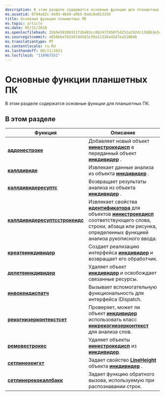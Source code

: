 ```yaml
---
description: В этом разделе содержатся основные функции для планшетных ПК.
ms.assetid: 8f94a82c-de93-4649-a9b5-0adcbe01333d
title: Основные функции планшетных ПК
ms.topic: article
ms.date: 05/31/2018
ms.openlocfilehash: 2bb9e58300321f2b483cc062472950f5d252a292dc1380b3e5c030993ddbe6a7
ms.sourcegitcommit: e858bbe701567d4583c50a11326e42d7ea51804b
ms.translationtype: MT
ms.contentlocale: ru-RU
ms.lasthandoff: 08/11/2021
ms.locfileid: "118967551"
---
```

# <a name="core-tablet-pc-functions"></a>Основные функции планшетных ПК

В этом разделе содержатся основные функции для планшетных ПК.

## <a name="in-this-section"></a>В этом разделе



| Функция                                                         | Описание                                                                                                                                                                                         |
|------------------------------------------------------------------|-----------------------------------------------------------------------------------------------------------------------------------------------------------------------------------------------------|
| [**аддонестроке**](addonestroke.md)                             | Добавляет новый объект [**иинкстрокедисп**](/windows/desktop/api/msinkaut/nn-msinkaut-iinkstrokedisp) в переданный объект [**инкдивидер**](inkdivider-class.md) .                                                                 |
| [**каллдивиде**](calldivide.md)                                 | Извлекает данные анализа из объекта [**инкдивидер**](inkdivider-class.md) .                                                                                                              |
| [**каллдивидересултс**](calldivideresults.md)                   | Возвращает результаты анализа из объекта [**инкдивидер**](inkdivider-class.md) .                                                                                                                    |
| [**каллдивидересултсстрокеидс**](calldivideresultsstrokeids.md) | Извлекает свойства [**идентификатора**](/windows/desktop/api/msinkaut/nf-msinkaut-iinkstrokedisp-get_id) для объектов [**иинкстрокедисп**](/windows/desktop/api/msinkaut/nn-msinkaut-iinkstrokedisp) соответствующего слова, строки, абзаца или рисунка, определенных функцией анализа рукописного ввода. |
| [**креатеинкдивидер**](createinkdivider.md)                     | Создает реализацию интерфейса [**инкдивидер**](inkdivider-class.md) и возвращает его обработчик.                                                                                      |
| [**делетеинкдивидер**](deleteinkdivider.md)                     | Удаляет объект [**инкдивидер**](inkdivider-class.md) и освобождает связанные ресурсы.                                                                                                         |
| [**инвокеидиспатч**](invokeidispatch.md)                       | Вызывает вспомогательную функциональность для интерфейса IDispatch.                                                                                                                                           |
| [**рекогнизерконтекстсет**](recognizercontextset.md)             | Проверяет, может ли объект [**инкдивидер**](inkdivider-class.md) использовать класс [**инкрекогнизерконтекст**](inkrecognizercontext-class.md) для анализа слов.                                      |
| [**ремовестрокес**](/windows/desktop/api/msinkaut/nf-msinkaut-iinkstrokes-removestrokes)                | Удаляет объекты [**иинкстрокедисп**](/windows/desktop/api/msinkaut/nn-msinkaut-iinkstrokedisp) из [**инкдивидер**](inkdivider-class.md).                                                                                           |
| [**сетлинехеигхт**](setlineheight.md)                           | Задает свойство [**LineHeight**](/windows/win32/api/msinkaut15/nf-msinkaut15-iinkdivider-get_lineheight) объекта [**инкдивидер**](inkdivider-class.md) .                                                                                 |
| [**сетлинерекокаллбакк**](setlinerecocallback.md)               | Задает функцию обратного вызова, используемую при распознавании строк.                                                                                                                                        |



 

 

 
